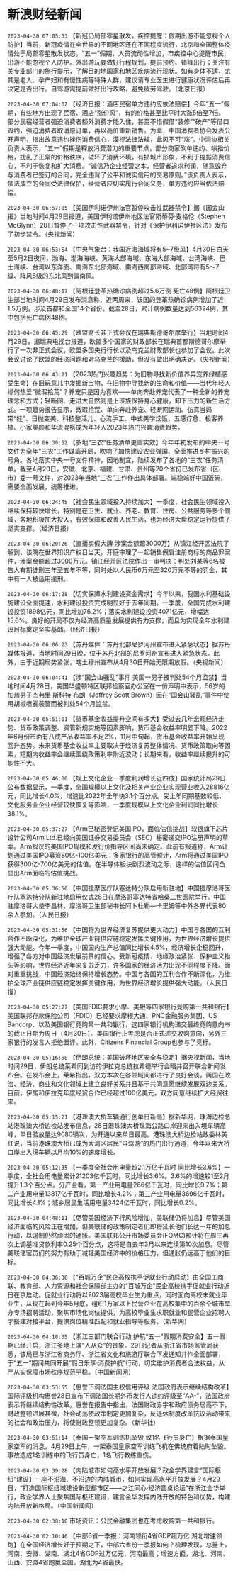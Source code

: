 # 新浪财经新闻
`2023-04-30 07:05:33` 【新冠仍局部零星散发，疾控提醒：假期出游不能忽视个人防护】当前，新冠疫情在全世界的不同地区还在不同程度流行，北京和全国整体疫情处于局部零星散发状态。“五一”假期，人员流动性增加，市疾控中心提醒市民，出游不能忽视个人防护。外出游玩要做好行程规划，提前预约、错峰出行；关注有关专业部门的旅行提示，了解目的地国家和地区疾病流行现状。如有身体不适，尤其是老人、孕产妇和有慢性病等特殊人群，建议请专业医生进行健康状况评估后再决定是否出行。自驾游需提前做好出行攻略，避免疲劳驾驶。（北京日报）

`2023-04-30 07:04:02` 【经济日报：酒店民宿单方违约应依法赔偿】今年“五一”假期，有些地方出现了民宿、酒店“涨价风”，有的价格甚至比平时大涨5倍至7倍。部分民宿经营者强迫消费者额外消费才能入住，甚至不惜假借“装修”“破产”等借口毁约，强迫消费者取消原订单，再以高价重新销售。为此，中国消费者协会发表公开声明，指出故意违约挫伤消费信心，漠视法律法规，此风不可“涨”。中消协相关负责人表示，“五一”假期是释放消费潜力的重要节点，部分商家砍单违约、哄抬价格，扰乱了正常的价格秩序，破坏了消费环境，有损城市形象，不利于提振消费信心，不利于恢复和扩大消费。“诚信乃企业经营之本，经营者追求利润，随意毁弃与消费者已签订的合同，完全违背了公平和诚实信用的交易原则。”该负责人表示，依法成立的合同受法律保护，经营者应切实履行合同义务，单方违约应当依法赔偿。

`2023-04-30 06:57:05` 【美国伊利诺伊州法官暂停攻击性武器禁令】据《国会山报》当地时间4月29日报道，美国伊利诺伊州地区法官斯蒂芬·麦格伦（Stephen McGlynn）28日暂停了一项攻击性武器禁令，针对《保护伊利诺伊社区法》发布了初步禁令。（央视新闻）

`2023-04-30 06:53:54` 【中央气象台：我国近海海域将有5~7级风】4月30日白天至5月2日夜间，渤海、渤海海峡、黄海大部海域、东海大部海域、台湾海峡、巴士海峡、台湾以东洋面、南海东北部海域、南海西南部海域、北部湾将有5～7级、阵风8级的东北风到偏南风。

`2023-04-30 06:48:17` 【阿根廷登革热确诊病例超过5.6万例 死亡48例】阿根廷卫生部当地时间4月29日发布消息称，近两周来，该国的登革热确诊病例增加了近1.5万例，涉及首都和全国14个省份。截至28日，累计病例数量达到56324例，其中包括死亡病例48例。

`2023-04-30 06:45:29` 【欧盟财长非正式会议在瑞典斯德哥尔摩举行】当地时间4月29日，据瑞典电视台报道，欧盟多个国家的财政部长在瑞典首都斯德哥尔摩举行了一次非正式会议，欧盟多国央行行长以及乌克兰财政部长也参加了会议。此次会议讨论了欧盟的经济问题和对乌克兰的援助，但没有做出明确决定。（央视新闻）

`2023-04-30 06:43:21` 【2023热门兴趣趋势：为旧物寻找新价值养异宠养绿植感受生命】在旧玩意儿中发掘新宝物，在旧物中寻找新的生命和价值——当代年轻人缘何热爱“微瑕拾荒”？养宠只是因为喜欢——单向奔赴养宠代表了一种全新的养宠理念和方式；轻断网、走进大自然则是上班族保持身心健康，卸下压力的新生活方式。一项趋势报告显示，微瑕拾荒、单向奔赴养宠、轻断网运动、仿真当妈带“娃”、日抛变美、科技整活儿、心流手工、中式美学炫饭、五感疗愈、极客养植、小家美颜和华流混搭成为年轻人2023年热门兴趣消费趋势。

`2023-04-30 06:30:52` 【多地“三农”任务清单更重实效】今年年初发布的中央一号文件为全年“三农”工作谋篇开局，吹响了加快建设农业强国、全面推进乡村振兴的号角。各地落实中央一号文件精神，因地制宜，陆续发布了各地的“三农”任务清单。截至4月20日，安徽、北京、福建、甘肃、贵州等20个省份已发布省（区、市）委一号文件，对2023年当地“三农”工作作出具体部署。端稳端好中国饭碗，需要全面发展，统筹推进。

`2023-04-30 06:24:45` 【社会民生领域投入持续加大】一季度，社会民生领域投入继续保持较快增长，特别是在卫生、就业、养老、教育、住房、公共服务等多个领域，各地积极加大投入，有效保障和改善人民生活，也为经济大盘稳定运行提供了坚实支撑。（经济日报）

`2023-04-30 06:20:26` 【直播卖假大牌 涉案金额超3000万】从镇江经开区法院了解到，该院在世界知识产权日当天，开庭审理了一起销售假冒注册商标的商品罪案件，涉案金额超过3000万元。镇江经开区法院作出一审判决：判处刘某等6名被告人有期徒刑三年至五年不等，同时处以人民币6万元至320万元不等的罚金，其中有一人被适用缓刑。

`2023-04-30 06:17:28` 【切实保障水利建设资金需求】今年以来，我国水利基础设施建设全面提速，水利建设投资完成明显好于去年同期。一季度，全国完成水利建设投资1898亿元，同比增加76.2%；落实水利建设投资4071亿元，增幅达15.6%。良好的开局不仅为经济高质量发展提供有力支撑，而且为实现全年水利建设目标奠定坚实基础。（经济日报）

`2023-04-30 06:06:23` 【苏丹媒体：苏丹北部尼罗河州宣布进入紧急状态】据苏丹媒体报道，当地时间29日晚，位于苏丹北部的尼罗河州宣布进入紧急状态。此外，由于近期局势紧张，喀土穆州宣布从4月30日开始无限期放假。（央视新闻）

`2023-04-30 06:04:41` 【涉“国会山骚乱”事件 美国一男子被判处54个月监禁】当地时间4月28日，美国华盛顿特区联邦检察官办公室在一份声明中表示，56岁的加州男子杰弗里·斯科特·布朗（Jeffrey Scott Brown）因在“国会山骚乱”事件中使用胡椒喷雾袭警而被判处54个月监禁。

`2023-04-30 05:51:01` 【货币基金收益提升空间有多大】受过去几年宏观经济走势、货币政策调整、资管新规实施等因素影响，货币基金收益率明显下降。2022年6月份市面有八成产品收益率不足2%，11月中旬起，货币基金收益率开始呈现回升态势。未来货币基金收益率主要取决于经济复苏整体情况、货币政策取向等因素，短期内收益率会继续围绕政策利率附近波动；长期来看，收益率继续提升的可能性不大。

`2023-04-30 05:46:00` 【规上文化企业一季度利润增长近四成】国家统计局29日公布数据显示，一季度，全国规模以上文化及相关产业企业实现营业收入28816亿元，同比增长4.0%，增速比2022年全年快3.1个百分点。受上年同期基数较低、文化服务业企业经营较快恢复等影响，一季度规模以上文化企业利润同比增长38.1%。

`2023-04-30 05:37:27` 【Arm已秘密登记美国IPO，面临估值挑战】软银旗下芯片设计公司Arm Ltd.已经向美国证券交易委员会（SEC）秘密递交IPO注册声明的草案。Arm拟议的美国IPO规模和发行价指导区间尚未确定。此前有报道称，Arm计划通过美国IPO募资80亿-100亿美元；多家银行的高管预计，Arm将通过美国IPO获得300亿-700亿美元的估值。在半导体板块剧烈波动之际，这样的估值区间凸显出Arm面临的估值挑战。

`2023-04-30 05:36:56` 【中国援摩医疗队塞达特分队启用新驻地】中国援摩洛哥医疗队塞达特分队新驻地启用仪式28日在摩洛哥塞达特省哈桑二世医院举行。中国驻摩洛哥大使李昌林、摩洛哥卫生部秘书长阿卜杜勒—卡里姆等中外各界代表80余人参加。（人民日报）

`2023-04-30 05:31:56` 【中国将为世界经济复苏提供更大动力】中国与各国的互利合作不断深化，为维护全球产业链供应链稳定发挥关键作用，为世界经济增长提供强大动能。今年一季度，中国国内生产总值同比增长4.5%，经济增长企稳回升，增强了各方对中国经济发展前景的信心。受新冠疫情、地缘政治紧张、保护主义抬头等影响，世界经济近年来复苏乏力，许多国家的经济活力出现不同程度下降。面对重重挑战，中国经济始终保持增长态势。中国与各国的互利合作不断深化，为维护全球产业链供应链稳定发挥关键作用，为世界经济增长提供强大动能。（人民日报）

`2023-04-30 05:27:27` 【美国FDIC要求小摩、美银等四家银行竞购第一共和银行】美国联邦存款保险公司（FDIC）已经要求摩根大通、PNC金融服务集团、US Bancorp、以及美国银行竞购第一共和银行，这四家银行机构递交最终竞购意向书的截止日期为周日（4月30日）。美国银行正考虑是否正式递交收购意向，另外三家银行的发言人拒绝置评。此外，Citizens Financial Group也参与了竞标。

`2023-04-30 05:16:58`  【伊朗总统：美国破坏地区安全与稳定】据央视新闻，当地时间29日，伊朗总统莱希同到访的伊拉克总统拉希德举行会晤并召开联合新闻发布会。在发布会上，莱希指出，双方本次在各领域间都进行了良好会谈，两国在政治、经济、商业和文化领域上建立良好关系并且基于共同意愿继续发展双边关系。目前，伊朗和伊拉克年度经贸合作已经超过100亿美元，双方同意继续扩大经贸往来。

`2023-04-30 05:15:21` 【港珠澳大桥车辆通行创单日新高】据新华网，珠海边检总站港珠澳大桥边检站发布信息，28日港珠澳大桥珠海公路口岸迎来出入境车辆高峰，单日验放量达9080辆次，为开通以来单日最高。港珠澳大桥边检站政委林美红说，当前港珠澳大桥已成为大湾区居民“自驾游”的热门出行通道，今年以来大桥口岸出入境车辆以月均10%的速度增长。

`2023-04-30 05:12:35` 【一季度全社会用电量超2.1万亿千瓦时 同比增长3.6%】一季度，全社会用电量累计21203亿千瓦时，同比增长3.6%。3.6%的增速较1至2月提升1.3个百分点。分产业看，第一产业用电量266亿千瓦时，同比增长9.7%；第二产业用电量13817亿千瓦时，同比增长4.2%；第三产业用电量3696亿千瓦时，同比增长4.1%；城乡居民生活用电量3424亿千瓦时，同比增长0.2%。

`2023-04-30 04:48:11` 【尽管美国经济下行风险增加，美联储仍将加息】尽管美国经济面临的风险正在增加，但美联储的政策制定者们即将延长他们长达一年的加息行动，以遏制仍然顽固的通胀。美国联邦公开市场委员会(FOMC)预计将在周三再次上调基准贷款利率0.25个百分点，这将是自去年3月以来连续第10次加息。尽管美联储官员们的努力有助于减轻美国经济中的价格压力，但通胀仍远高于他们的目标。

`2023-04-30 04:36:36` 【“百城万企”民企高校携手促就业行动启动】由全国工商联、教育部、人力资源和社会保障部主办的“百城万企”民企高校携手促就业行动近日在京启动。促就业行动将以2023届高校毕业生为重点，同时面向离校未就业毕业生，从现在起到今年5月底，组织1万家以上民营企业在高校集中的百余个城市举办专场招聘活动，聚焦市场化岗位提供，为高校毕业生求职就业和民营企业招聘人才搭建对接平台，提供岗位精准匹配和就业指导等服务。（新华网）

`2023-04-30 04:18:35` 【浙江三部门联合行动 护航“五一”假期消费安全】五一假期已经开启，浙江多地上演“人从众”的景象。29日记者从浙江省市场监管局获悉，该局已与浙江省商务厅、浙江省文化和旅游厅联合下发通知并作全面部署，于“五一”期间共同开展“假日乐享·消费护航”行动，切实维护消费者合法权益，从严从实保障市场秩序规范平稳。（中国新闻网）

`2023-04-30 03:53:55` 【惠誉下调法国主权信用评级 法国政府表示继续结构改革】国际评级机构惠誉28日宣布下调法国长期外币发行人违约评级至“AA-”，法国政府表示将继续结构性改革。惠誉在报告中指出，法国财政赤字和政府债务居高不下，财政整顿进展甚微，社会动荡使政策制定更加复杂，反退休制度改革抗议活动带来的社会和政治压力，将使财政整顿更加复杂。（新华社）

`2023-04-30 03:51:14` 【泰国一架空军训练机坠毁 致1名飞行员身亡】根据泰国皇家空军的消息，4月29日上午，一架泰国皇家空军训练飞机在佛统府着陆时坠毁。事故造成1名训练中的飞行员身亡，1名飞行教练重伤。

`2023-04-30 03:39:28` 【内陆城市如何高水平开放发展？政企学界建言“国际枢纽”建设】一座不沿海、不沿边的内陆城市，如何实现高水平开放发展？4月29日，“打造国际枢纽城建设新型都市区——之江同心·经济圆桌论坛”在浙江金华举行，政企学界人士聚焦国际枢纽建设，建言金华发挥内陆开放的特色和优势，构建内陆开放新格局。（中国新闻网）

`2023-04-30 02:38:10` 市场资讯：公民金融集团也在考虑收购第一共和银行。

`2023-04-30 02:10:46` 【中部6省一季报：河南领衔4省GDP超万亿 湖北增速领跑】在全国经济增长好于预期之下，中部六省份一季报如何？梳理发现，总量上，河南、安徽、湖南、湖北4省GDP过万亿元，河南最高；增速方面，湖北、河南、山西、安徽4省跑赢全国，湖北为4省最快。

